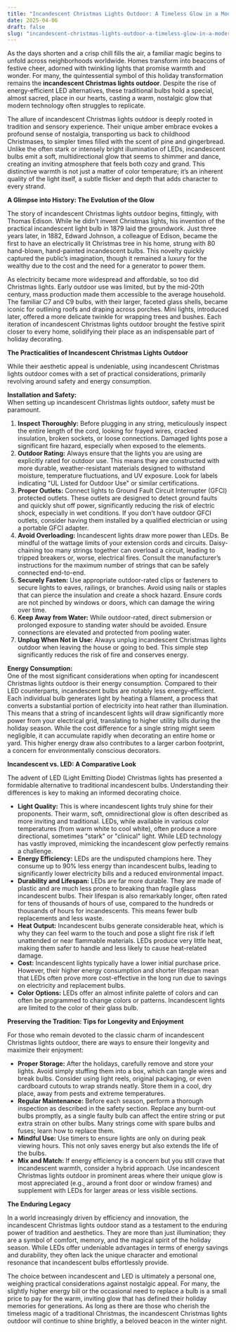```yaml
---
title: "Incandescent Christmas Lights Outdoor: A Timeless Glow in a Modern World"
date: 2025-04-06
draft: false
slug: "incandescent-christmas-lights-outdoor-a-timeless-glow-in-a-modern-world" 
---
```


As the days shorten and a crisp chill fills the air, a familiar magic begins to unfold across neighborhoods worldwide. Homes transform into beacons of festive cheer, adorned with twinkling lights that promise warmth and wonder. For many, the quintessential symbol of this holiday transformation remains the **incandescent Christmas lights outdoor**. Despite the rise of energy-efficient LED alternatives, these traditional bulbs hold a special, almost sacred, place in our hearts, casting a warm, nostalgic glow that modern technology often struggles to replicate.

The allure of incandescent Christmas lights outdoor is deeply rooted in tradition and sensory experience. Their unique amber embrace evokes a profound sense of nostalgia, transporting us back to childhood Christmases, to simpler times filled with the scent of pine and gingerbread. Unlike the often stark or intensely bright illumination of LEDs, incandescent bulbs emit a soft, multidirectional glow that seems to shimmer and dance, creating an inviting atmosphere that feels both cozy and grand. This distinctive warmth is not just a matter of color temperature; it’s an inherent quality of the light itself, a subtle flicker and depth that adds character to every strand.

**A Glimpse into History: The Evolution of the Glow**

The story of incandescent Christmas lights outdoor begins, fittingly, with Thomas Edison. While he didn’t invent Christmas lights, his invention of the practical incandescent light bulb in 1879 laid the groundwork. Just three years later, in 1882, Edward Johnson, a colleague of Edison, became the first to have an electrically lit Christmas tree in his home, strung with 80 hand-blown, hand-painted incandescent bulbs. This novelty quickly captured the public’s imagination, though it remained a luxury for the wealthy due to the cost and the need for a generator to power them.

As electricity became more widespread and affordable, so too did Christmas lights. Early outdoor use was limited, but by the mid-20th century, mass production made them accessible to the average household. The familiar C7 and C9 bulbs, with their larger, faceted glass shells, became iconic for outlining roofs and draping across porches. Mini lights, introduced later, offered a more delicate twinkle for wrapping trees and bushes. Each iteration of incandescent Christmas lights outdoor brought the festive spirit closer to every home, solidifying their place as an indispensable part of holiday decorating.

**The Practicalities of Incandescent Christmas Lights Outdoor**

While their aesthetic appeal is undeniable, using incandescent Christmas lights outdoor comes with a set of practical considerations, primarily revolving around safety and energy consumption.

**Installation and Safety:**  
When setting up incandescent Christmas lights outdoor, safety must be paramount.

1. **Inspect Thoroughly:** Before plugging in any string, meticulously inspect the entire length of the cord, looking for frayed wires, cracked insulation, broken sockets, or loose connections. Damaged lights pose a significant fire hazard, especially when exposed to the elements.
2. **Outdoor Rating:** Always ensure that the lights you are using are explicitly rated for outdoor use. This means they are constructed with more durable, weather-resistant materials designed to withstand moisture, temperature fluctuations, and UV exposure. Look for labels indicating "UL Listed for Outdoor Use" or similar certifications.
3. **Proper Outlets:** Connect lights to Ground Fault Circuit Interrupter (GFCI) protected outlets. These outlets are designed to detect ground faults and quickly shut off power, significantly reducing the risk of electric shock, especially in wet conditions. If you don’t have outdoor GFCI outlets, consider having them installed by a qualified electrician or using a portable GFCI adapter.
4. **Avoid Overloading:** Incandescent lights draw more power than LEDs. Be mindful of the wattage limits of your extension cords and circuits. Daisy-chaining too many strings together can overload a circuit, leading to tripped breakers or, worse, electrical fires. Consult the manufacturer’s instructions for the maximum number of strings that can be safely connected end-to-end.
5. **Securely Fasten:** Use appropriate outdoor-rated clips or fasteners to secure lights to eaves, railings, or branches. Avoid using nails or staples that can pierce the insulation and create a shock hazard. Ensure cords are not pinched by windows or doors, which can damage the wiring over time.
6. **Keep Away from Water:** While outdoor-rated, direct submersion or prolonged exposure to standing water should be avoided. Ensure connections are elevated and protected from pooling water.
7. **Unplug When Not in Use:** Always unplug incandescent Christmas lights outdoor when leaving the house or going to bed. This simple step significantly reduces the risk of fire and conserves energy.

**Energy Consumption:**  
One of the most significant considerations when opting for incandescent Christmas lights outdoor is their energy consumption. Compared to their LED counterparts, incandescent bulbs are notably less energy-efficient. Each individual bulb generates light by heating a filament, a process that converts a substantial portion of electricity into heat rather than illumination. This means that a string of incandescent lights will draw significantly more power from your electrical grid, translating to higher utility bills during the holiday season. While the cost difference for a single string might seem negligible, it can accumulate rapidly when decorating an entire home or yard. This higher energy draw also contributes to a larger carbon footprint, a concern for environmentally conscious decorators.

**Incandescent vs. LED: A Comparative Look**

The advent of LED (Light Emitting Diode) Christmas lights has presented a formidable alternative to traditional incandescent bulbs. Understanding their differences is key to making an informed decorating choice.

* **Light Quality:** This is where incandescent lights truly shine for their proponents. Their warm, soft, omnidirectional glow is often described as more inviting and traditional. LEDs, while available in various color temperatures (from warm white to cool white), often produce a more directional, sometimes "stark" or "clinical" light. While LED technology has vastly improved, mimicking the incandescent glow perfectly remains a challenge.
* **Energy Efficiency:** LEDs are the undisputed champions here. They consume up to 90% less energy than incandescent bulbs, leading to significantly lower electricity bills and a reduced environmental impact.
* **Durability and Lifespan:** LEDs are far more durable. They are made of plastic and are much less prone to breaking than fragile glass incandescent bulbs. Their lifespan is also remarkably longer, often rated for tens of thousands of hours of use, compared to the hundreds or thousands of hours for incandescents. This means fewer bulb replacements and less waste.
* **Heat Output:** Incandescent bulbs generate considerable heat, which is why they can feel warm to the touch and pose a slight fire risk if left unattended or near flammable materials. LEDs produce very little heat, making them safer to handle and less likely to cause heat-related damage.
* **Cost:** Incandescent lights typically have a lower initial purchase price. However, their higher energy consumption and shorter lifespan mean that LEDs often prove more cost-effective in the long run due to savings on electricity and replacement bulbs.
* **Color Options:** LEDs offer an almost infinite palette of colors and can often be programmed to change colors or patterns. Incandescent lights are limited to the color of their glass bulb.

**Preserving the Tradition: Tips for Longevity and Enjoyment**

For those who remain devoted to the classic charm of incandescent Christmas lights outdoor, there are ways to ensure their longevity and maximize their enjoyment:

* **Proper Storage:** After the holidays, carefully remove and store your lights. Avoid simply stuffing them into a box, which can tangle wires and break bulbs. Consider using light reels, original packaging, or even cardboard cutouts to wrap strands neatly. Store them in a cool, dry place, away from pests and extreme temperatures.
* **Regular Maintenance:** Before each season, perform a thorough inspection as described in the safety section. Replace any burnt-out bulbs promptly, as a single faulty bulb can affect the entire string or put extra strain on other bulbs. Many strings come with spare bulbs and fuses; learn how to replace them.
* **Mindful Use:** Use timers to ensure lights are only on during peak viewing hours. This not only saves energy but also extends the life of the bulbs.
* **Mix and Match:** If energy efficiency is a concern but you still crave that incandescent warmth, consider a hybrid approach. Use incandescent Christmas lights outdoor in prominent areas where their unique glow is most appreciated (e.g., around a front door or window frames) and supplement with LEDs for larger areas or less visible sections.

**The Enduring Legacy**

In a world increasingly driven by efficiency and innovation, the incandescent Christmas lights outdoor stand as a testament to the enduring power of tradition and aesthetics. They are more than just illumination; they are a symbol of comfort, memory, and the magical spirit of the holiday season. While LEDs offer undeniable advantages in terms of energy savings and durability, they often lack the unique character and emotional resonance that incandescent bulbs effortlessly provide.

The choice between incandescent and LED is ultimately a personal one, weighing practical considerations against nostalgic appeal. For many, the slightly higher energy bill or the occasional need to replace a bulb is a small price to pay for the warm, inviting glow that has defined their holiday memories for generations. As long as there are those who cherish the timeless magic of a traditional Christmas, the incandescent Christmas lights outdoor will continue to shine brightly, a beloved beacon in the winter night.